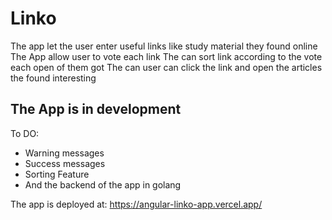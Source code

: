 # Linko

The app let the user enter useful links like study material they found online 
The App allow user to vote each link 
The can sort link according to the vote each open of them got
The can user can click the link and open the articles the found interesting


## The App is in development

To DO:
- Warning messages
- Success messages
- Sorting Feature
- And the backend of the app in golang 


The app is deployed at: https://angular-linko-app.vercel.app/
